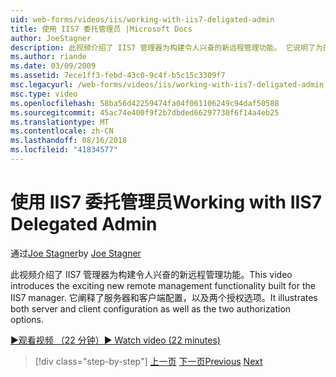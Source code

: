 ```yaml
---
uid: web-forms/videos/iis/working-with-iis7-deligated-admin
title: 使用 IIS7 委托管理员 |Microsoft Docs
author: JoeStagner
description: 此视频介绍了 IIS7 管理器为构建令人兴奋的新远程管理功能。 它说明了为的服务器和客户端配置...
ms.author: riande
ms.date: 03/09/2009
ms.assetid: 7ece1ff3-febd-43c0-9c4f-b5c15c3309f7
msc.legacyurl: /web-forms/videos/iis/working-with-iis7-deligated-admin
msc.type: video
ms.openlocfilehash: 58ba56d42259474fa04f061106249c94daf50588
ms.sourcegitcommit: 45ac74e400f9f2b7dbded66297730f6f14a4eb25
ms.translationtype: MT
ms.contentlocale: zh-CN
ms.lasthandoff: 08/16/2018
ms.locfileid: "41834577"
---
```

<a name="working-with-iis7-delegated-admin"></a><span data-ttu-id="e6abc-104">使用 IIS7 委托管理员</span><span class="sxs-lookup"><span data-stu-id="e6abc-104">Working with IIS7 Delegated Admin</span></span>
====================
<span data-ttu-id="e6abc-105">通过[Joe Stagner](https://github.com/JoeStagner)</span><span class="sxs-lookup"><span data-stu-id="e6abc-105">by [Joe Stagner](https://github.com/JoeStagner)</span></span>

<span data-ttu-id="e6abc-106">此视频介绍了 IIS7 管理器为构建令人兴奋的新远程管理功能。</span><span class="sxs-lookup"><span data-stu-id="e6abc-106">This video introduces the exciting new remote management functionality built for the IIS7 manager.</span></span> <span data-ttu-id="e6abc-107">它阐释了服务器和客户端配置，以及两个授权选项。</span><span class="sxs-lookup"><span data-stu-id="e6abc-107">It illustrates both server and client configuration as well as the two authorization options.</span></span>

[<span data-ttu-id="e6abc-108">&#9654;观看视频 （22 分钟）</span><span class="sxs-lookup"><span data-stu-id="e6abc-108">&#9654; Watch video (22 minutes)</span></span>](https://channel9.msdn.com/Blogs/ASP-NET-Site-Videos/working-with-iis7-deligated-admin)

> [!div class="step-by-step"]
> <span data-ttu-id="e6abc-109">[上一页](developing-and-deploying-in-a-shared-hosting.md)
> [下一页](feature-specific-delegated-management.md)</span><span class="sxs-lookup"><span data-stu-id="e6abc-109">[Previous](developing-and-deploying-in-a-shared-hosting.md)
[Next](feature-specific-delegated-management.md)</span></span>
